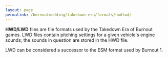 ```yaml
---
layout: page
permalink: /burnoutmodding/takedown-era/formats/hwdlwd/
---
```


**HWD/LWD** files are file formats used by the Takedown Era of Burnout games. LWD files contain pitching settings for a given vehicle's engine sounds; the sounds in question are stored in the HWD file. 

LWD can be considered a successor to the ESM format used by Burnout 1.
